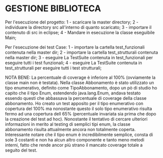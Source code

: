 # GESTIONE BIBLIOTECA
Per l'esecuzione del progetto:
1 - scaricare la master directory;
2 - individuare la directory src all'interno di quanto scaricato;
3 - importare il contenuto di src in eclipse;
4 - Mandare in esecuzione la classe eseguibile Main;

Per l'esecuzione dei test Case:
1 - importare la cartella test_funzionali contenuta nella master dir;
2 - importare la cartella test_strutturali contenuta nella master dir;
3 - eseguire La TestSuite contenuta in test_funzionali per eseguire tutti i test funzionali;
4 - eseguire La TestSuite contenuta in test_strutturali per eseguire tutti i test strutturali;

NOTA BENE:
La percentuale di coverage è inferiore al 100% (ovviamente la classe main non è testata).
Nella classe Abbonamento è stato utilizzato un tipo enumerativo, definito come TipoAbbonamento,
dopo un pò di studio ho capito che il tipo Enum, estendendo java.lang.Enum, andava testato essendo questi che abbassava la percentuale di coverage della classe abbonamento.
Ho creato un test apposito per il tipo enumerativo con copertura del 100% ma nonostante questo il solo tipo enumerativo risulta fermo ad una copertura dell 65% (percentuale invariata sia prima che dopo la creazione del test ad hoc).
Nonostante il tentativo di cercare ulteriori informazioni in merito al testing di semplici tipi enum, la classe abbonamento risulta 
attualmente ancora non totalmente coperta.
Interessante notare che il tipo enum è incredibilmente semplice, consta di sole 3 costanti e non ha alcun altro componente e
tanto meno metodi interni, fatto che rende ancor più strano il mancato coverage totale a seguito del test.
